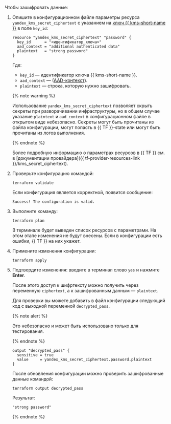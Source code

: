 Чтобы зашифровать данные:

1. Опишите в конфигурационном файле параметры ресурса `yandex_kms_secret_ciphertext` с указанием на [ключ {{ kms-short-name }}](../../kms/concepts/key.md) в поле `key_id`:

   ```hcl
   resource "yandex_kms_secret_ciphertext" "password" {
     key_id      = "<идентификатор_ключа>"
     aad_context = "additional authenticated data"
     plaintext   = "strong password"
   }
   ```

   Где:

   * `key_id` — идентификатор ключа {{ kms-short-name }}.
   * `aad_context` — ([AAD-контекст](../../kms/concepts/symmetric-encryption.md#add-context)).
   * `plaintext` — строка, которую нужно зашифровать.

   {% note warning %}

   Использование `yandex_kms_secret_ciphertext` позволяет скрыть секреты при разворачивании инфраструктуры, но в общем случае указание `plaintext` и `aad_context` в конфигурационном файле в открытом виде небезопасно. Секреты могут быть прочитаны из файла конфигурации, могут попасть в {{ TF }}-state или могут быть прочитаны из логов выполнения.

   {% endnote %}

   Более подробную информацию о параметрах ресурсов в {{ TF }} см. в [документации провайдера]({{ tf-provider-resources-link }}/kms_secret_ciphertext).

1. Проверьте конфигурацию командой:

   ```
   terraform validate
   ```
  
   Если конфигурация является корректной, появится сообщение:
  
   ```
   Success! The configuration is valid.
   ```

1. Выполните команду:

   ```
   terraform plan
   ```

   В терминале будет выведен список ресурсов с параметрами. На этом этапе изменения не будут внесены. Если в конфигурации есть ошибки, {{ TF }} на них укажет.

1. Примените изменения конфигурации:

   ```
   terraform apply
   ```
  
1. Подтвердите изменения: введите в терминал слово `yes` и нажмите **Enter**.

   После этого доступ к шифртексту можно получить через переменную `ciphertext`, а к зашифрованным данным — `plaintext`.


   Для проверки вы можете добавить в файл конфигурации следующий код с выходной переменной `decrypted_pass`.

   {% note alert %}
   
   Это небезопасно и может быть использовано только для тестирования.

   {% endnote %}

   ```hcl
   output "decrypted_pass" {
     sensitive = true
     value     = yandex_kms_secret_ciphertext.password.plaintext
   }
   ```

   После обновления конфигурации можно проверить зашифрованные данные командой:

   ```hcl
   terraform output decrypted_pass
   ```

   Результат:
   
   ```
   "strong password"
   ```

   {% endnote %}

